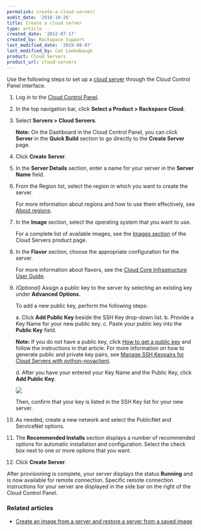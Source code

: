 ```yaml
---
permalink: create-a-cloud-server/
audit_date: '2018-10-26'
title: Create a cloud server
type: article
created_date: '2012-07-17'
created_by: Rackspace Support
last_modified_date: '2019-08-07'
last_modified_by: Cat Lookabaugh
product: Cloud Servers
product_url: cloud-servers
---
```


Use the following steps to set up a [cloud
server](https://www.rackspace.com/cloud/servers) through the Cloud
Control Panel interface.

1. Log in to the [Cloud Control Panel](https://login.rackspace.com).

2. In the top navigation bar, click **Select a Product > Rackspace Cloud**.

3. Select **Servers > Cloud Servers**.

    **Note:** On the Dashboard in the Cloud Control Panel, you can click
    **Server** in the **Quick Build** section to go directly to the **Create Server** page.

4.  Click **Create Server**.

5.  In the **Server Details** section, enter a name for your server in
    the **Server Name** field.

6.  From the Region list, select the region in which you want to create
    the server.

    For more information about regions and how to use them effectively, see [About regions](/how-to/about-regions).

7.  In the **Image** section, select the operating system that you want to
    use.

    For a complete list of available images, see the [Images section](https://support.rackspace.com/how-to/cloud-images-faq/)
    of the Cloud Servers product page.

8.  In the **Flavor** section, choose the appropriate configuration for
    the server.

    For more information about flavors, see the [Cloud Core Infrastructure User Guide](https://developer.rackspace.com/docs/user-guides/infrastructure/cloud-config/compute/cloud-servers-product-concepts/flavor-class/#cloud-servers-flavor-class).

9.  *(Optional)* Assign a public key to the server by selecting an
    existing key under **Advanced Options**.

    To add a new public key, perform the following steps:

    a. Click **Add Public Key** beside the SSH Key drop-down list.
    b. Provide a Key Name for your new public key.
    c. Paste your public key into the **Public Key** field.

       **Note:** If you do not have a public key, click [How to get a public key](/how-to/connecting-to-a-server-using-ssh-on-linux-or-mac-os)
       and follow the instructions in that article. For more information on how
       to generate public and private key pairs, see
       [Manage SSH Keypairs for Cloud Servers with python-novaclient](/how-to/manage-ssh-key-pairs-for-cloud-servers-with-python-novaclient).

    d. After you have your entered your Key Name and the Public Key, click **Add Public Key**.

    <img src="{% asset_path cloud-servers/create-a-cloud-server/create-server-add-public-key.png %}" />

    Then, confirm that your key is listed in the SSH Key list for your new
    server.

10. As needed, create a new network and select the PublicNet and
    ServiceNet options.

11. The **Recommended Installs** section displays a number of recommended options
    for automatic installation and configuration. Select the check box next to
    one or more options that you want.

12. Click **Create Server**.

After provisioning is complete, your server displays the status **Running** and
is now available for remote connection. Specific remote connection instructions
for your server are displayed in the side bar on the right of the Cloud Control
Panel.

### Related articles

- [Create an image from a server and restore a server from a saved image](/how-to/create-an-image-of-a-server-and-restore-a-server-from-a-saved-image)
